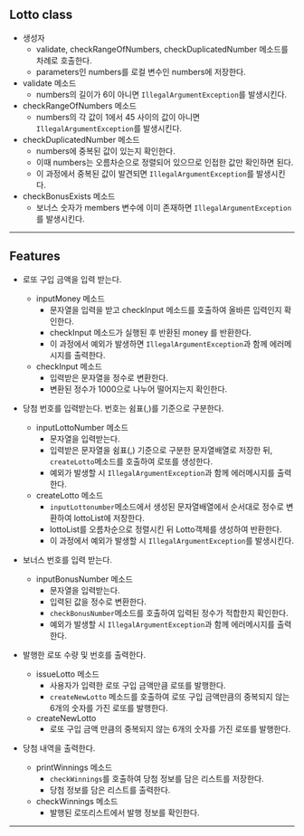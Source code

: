 ## Lotto class
  - 생성자 
    - validate, checkRangeOfNumbers, checkDuplicatedNumber 메소드를 차례로 호출한다.
    - parameters인 numbers를 로컬 변수인 numbers에 저장한다.
  - validate 메소드
    - numbers의 길이가 6이 아니면 `IllegalArgumentException`를 발생시킨다.
  - checkRangeOfNumbers 메소드
    - numbers의 각 값이 1에서 45 사이의 값이 아니면 `IllegalArgumentException`를 발생시킨다.
  - checkDuplicatedNumber 메소드
    - numbers에 중복된 값이 있는지 확인한다.
    - 이때 numbers는 오름차순으로 정렬되어 있으므로 인접한 값만 확인하면 된다.
    - 이 과정에서 중복된 값이 발견되면 `IllegalArgumentException`를 발생시킨다.
  - checkBonusExists 메소드
    - 보너스 숫자가 members 변수에 이미 존재하면 `IllegalArgumentException`를 발생시킨다.

---
## Features

- 로또 구입 금액을 입력 받는다.
  - inputMoney 메소드
      - 문자열을 입력을 받고 checkInput 메소드를 호출하여 올바른 입력인지 확인한다.
      - checkInput 메소드가 실행된 후 반환된 money 를 반환한다.
      - 이 과정에서 예외가 발생하면 `IllegalArgumentException`과 함께 에러메시지를 출력한다.
  - checkInput 메소드
      - 입력받은 문자열을 정수로 변환한다.
      - 변환된 정수가 1000으로 나누어 떨어지는지 확인한다.

- 당첨 번호를 입력받는다. 번호는 쉼표(,)를 기준으로 구분한다.
  - inputLottoNumber 메소드
    - 문자열을 입력받는다.
    - 입력받은 문자열을 쉼표(,) 기준으로 구분한 문자열배열로 저장한 뒤, `createLotto`메소드를 호출하여 로또를 생성한다.
    - 예외가 발생할 시 `IllegalArgumentException`과 함께 에러메시지를 출력한다.
  - createLotto 메소드
    - `inputLottonumber`메소드에서 생성된 문자열배열에서 순서대로 정수로 변환하여 lottoList에 저장한다.
    - lottoList를 오름차순으로 정렬시킨 뒤 Lotto객체를 생성하여 반환한다.
    - 이 과정에서 예외가 발생할 시 `IllegalArgumentException`를 발생시킨다.

- 보너스 번호를 입력 받는다.
  - inputBonusNumber 메소드
    - 문자열을 입력받는다.
    - 입력된 값을 정수로 변환한다.
    - `checkBonusNumber`메소드를 호출하여 입력된 정수가 적합한지 확인한다.
    - 예외가 발생할 시 `IllegalArgumentException`과 함께 에러메시지를 출력한다.

- 발행한 로또 수량 및 번호를 출력한다.
  - issueLotto 메소드
    - 사용자가 입력한 로또 구입 금액만큼 로또를 발행한다.
    - `createNewLotto` 메소드를 호출하여 로또 구입 금액만큼의 중복되지 않는 6개의 숫자를 가진 로또를 발행한다.
  - createNewLotto
    - 로또 구입 금액 만큼의 중복되지 않는 6개의 숫자를 가진 로또를 발행한다.

- 당첨 내역을 출력한다.
  - printWinnings 메소드
    - `checkWinnings`를 호출하여 당첨 정보를 담은 리스트를 저장한다.
    - 당첨 정보를 담은 리스트를 출력한다.
  - checkWinnings 메소드
    - 발행된 로또리스트에서 발행 정보를 확인한다.
---
